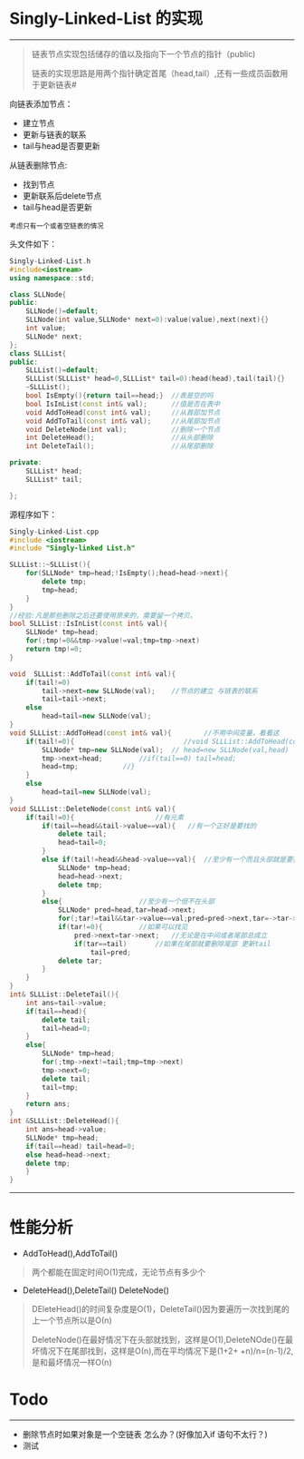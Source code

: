 # Singly-Linked-List 的实现
---
> 链表节点实现包括储存的值以及指向下一个节点的指针（public)
>
> 链表的实现思路是用两个指针确定首尾（head,tail）,还有一些成员函数用于更新链表#

向链表添加节点：
* 建立节点
* 更新与链表的联系
* tail与head是否要更新

从链表删除节点:
* 找到节点
* 更新联系后delete节点
* tail与head是否更新

`考虑只有一个或者空链表的情况`

头文件如下：
```c++
Singly-Linked-List.h
#include<iostream>
using namespace::std;

class SLLNode{
public:
	SLLNode()=default;
	SLLNode(int value,SLLNode* next=0):value(value),next(next){}
	int value;
	SLLNode* next;
};
class SLLList{
public:
	SLLList()=default;
	SLLList(SLLList* head=0,SLLList* tail=0):head(head),tail(tail){}
	~SLLList();
	bool IsEmpty(){return tail==head;}  //表是空的吗
	bool IsInList(const int& val);      //值是否在表中
	void AddToHead(const int& val);     //从首部加节点
	void AddToTail(const int& val);     //从尾部加节点
	void DeleteNode(int val);           //删除一个节点
	int DeleteHead();                   //从头部删除
	int DeleteTail();                   //从尾部删除

private:
	SLLList* head;
	SLLList* tail;

};
```
源程序如下：
```c++
Singly-Linked-List.cpp
#include <iostream>
#include "Singly-linked List.h"

SLLList::~SLLList(){
	for(SLLNode* tmp=head;!IsEmpty();head=head->next){
		delete tmp;
		tmp=head;
	}
}
//经验:凡是那些删除之后还要使用原来的，需要留一个拷贝。
bool SLLList::IsInList(const int& val){
	SLLNode* tmp=head;
	for(;tmp!=0&&tmp->value!=val;tmp=tmp->next)
	return tmp!=0;
}

void  SLLList::AddToTail(const int& val){
	if(tail!=0)
		tail->next=new SLLNode(val);	//节点的建立 与链表的联系
		tail=tail->next;
	else
		head=tail=new SLLNode(val);
}
void SLLList::AddToHead(const int& val){        //不用中间变量，看看这
	if(tail!=0){                           //void SLLList::AddToHead(const int & val){
		SLLNode* tmp=new SLLNode(val);	// head=new SLLNode(val,head)
		tmp->next=head;			//if(tail==0) tail=head;
		head=tmp;			//}
	}
	else
		head=tail=new SLLNode(val);
}
void SLLList::DeleteNode(const int& val){
	if(tail!=0){ 					//有元素
		if(tail==head&&tail->value==val){	//有一个正好是要找的
			delete tail;
			head=tail=0;
		}
		else if(tail!=head&&head->value==val){	//至少有一个而且头部就是要找的
			SLLNode* tmp=head;
			head=head->next;
			delete tmp;
		}
		else{					//至少有一个但不在头部
			SLLNode* pred=head,tar=head->next;
			for(;tar!=tail&&tar->value==val;pred=pred->next,tar=->tar->next);
			if(tar!=0){			//如果可以找见							
				pred->next=tar->next;	//无论是在中间或者尾部总成立
				if(tar==tail)		//如果在尾部就要删除尾部 更新tail
					tail=pred;
			delete tar;
		}
	}
}
int& SLLList::DeleteTail(){
	int ans=tail->value;
	if(tail==head){
		delete tail;
		tail=head=0;
	}
	else{
		SLLNode* tmp=head;
		for(;tmp->next!=tail;tmp=tmp->next)
		tmp->next=0;
		delete tail;		
		tail=tmp;
	}
	return ans;
}
int &SLLList::DeleteHead(){
	int ans=head->value;
	SLLNode* tmp=head;
	if(tail==head) tail=head=0;
	else head=head->next;
	delete tmp;
	}
}
```
---
# 性能分析
* AddToHead(),AddToTail()
> 两个都能在固定时间Ο(1)完成，无论节点有多少个
* DeleteHead(),DeleteTail() DeleteNode()
> DEleteHead()的时间复杂度是Ο(1)，DeleteTail()因为要遍历一次找到尾的上一个节点所以是Ο(n)
>
> DeleteNode()在最好情况下在头部就找到，这样是Ο(1),DeleteNOde()在最坏情况下在尾部找到，这样是Ο(n),而在平均情况下是(1+2+ +n)/n=(n-1)/2,是和最坏情况一样Ο(n)
# Todo
---
* 删除节点时如果对象是一个空链表 怎么办？(好像加入if 语句不太行？)
* 测试
